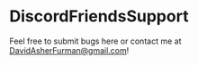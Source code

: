 # DiscordFriendsSupport

Feel free to submit bugs here or contact me at DavidAsherFurman@gmail.com!
